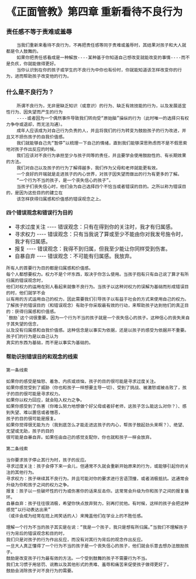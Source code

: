 # 《正面管教》第四章 重新看待不良行为

### 责任感不等于责难或羞辱
        当我们重新来看待不良行为，不再把责任感等同于责难或羞辱时，其结果对孩子和大人就都是令人鼓舞的。
        如果你把责任感看成是一种解放----某种基于你知道自己想改变就能改变的事情----而不是负疚，你就能做得更好。
        当你认识到在你的孩子或学生的不良行为中你也有份时，你就能知道该怎样改变你的行为，进而帮助孩子改变他的行为。
### 什么是不良行为？
        所谓不良行为，无非是缺乏知识（或意识）的行为、缺乏有效技能的行为，以及发展适宜性行为、因失望而产生的行为
        ----或者因为一个偶然事件导致我们转向受“原始脑”操纵的行为（此时唯一的选择只有权力争夺或退却，而无法沟通）。
        成年人应该成为对自己行为负责的人，并且将我们的行为转变为鼓励孩子的行为改进，并且又不损伤孩子的自我价值感。
        我们就能够自己先“暂停”以梳理一下自己的情绪，直到我们能够深思熟虑而不是不假思索地对孩子作出反应的时候。
        我们应该对不良行为承担至少与孩子同等的责任，并且要学会使用鼓励性的、有长期效果的方法。
        我们对自己以及孩子的行为了解得越多，我们作为父母和老师就能更有效。
        一个良好的开端就是走进孩子的内心世界，对孩子因失望而做出的行为有更多的了解。
        “一个行为不当的孩子，是一个丧失信心的孩子”。
        当孩子们丧失信心时，他们会为自己选择四个不恰当或者错误的目的。之所以称为错误目的，是因为这些目的的建立在
        该怎样获得归属感和价值感的错误观念之上。
        
#### 四个错误观念和错误行为目的

   - 寻求过度关注 ---- 错误观念：只有在得到你的关注时，我才有归属感。
   - 寻求权力 ---- 错误观念：只有当我说了算或至少不能由你对我发号施令时，我才有归属感。
   - 报复 ---- 错误观念：我得不到归属，但我至少能让你同样受到伤害。
   - 自暴自弃 ---- 错误观念：不可能有归属感。我放弃。     
            
            
            
   
   
   
    所有人的首要行为目的都是归属感和价值感。
    每个人都想要权力。权力不是个坏东西，取决于你怎么使用。当孩子抱有只有自己说了算才有所归属的错误观念时，
    他们对权力的运用在别人看起来就像不良行为。当孩子以这种对权力的误解为基础而形成错误目的时，他们就学不会
    以有用的方式运用自己的权力，因此需要我们引导孩子以有益于社会的方式来使用自己的权力。
    了解孩子的错误目的（和错误观念）有助于你采取最有效的行动，来帮助孩子达到他们的真正目的：获得归属感和价值感。
    `鼓励`这个词很重要。因为一个行为不当的孩子就是一个丧失信心的孩子。这种信心的丧失来自于其失望的信念，
    以及没有归属感和自我价值感。这种信念是以事实为依据，还是以孩子的感受为依据并不重要。孩子们的行为是以自己认为
    真实的东西为基础，而不是以事实为基础的。

#### 帮助识别错误目的和观念的线索
    第一条线索
    
    如果你的感受是恼怒、着急、内疚或烦恼，孩子的目的很可能是寻求过度关注。
    如果你感觉受到了威胁（你也和孩子一样想要主导一切）、受到了挑战、被激怒或被击败了，孩子的目的很可能是寻求权力。
    如果你以权力回应，就会陷入权力之争。
    如果你感受到了伤害（你难么努力地想做个好父母或者好老师，这孩子怎么能这么对你？）、感到失望、难以置信或者憎恶，
    孩子的目的很可能是报复。
    如果你觉得很无能为力（我到底怎么才能走进这孩子的内心，帮孩子鼓起劲头来啊？）、绝望、无望或无助，孩子的目的
    很可能是自暴自弃。如果任由自己的感觉支配你，你也就和孩子一样会放弃。
    
    第二条线索
    
    当你要求孩子停止其行为时，孩子的反应。
    寻求过度关注：孩子会停下来一会儿，但通常不久就会重新开始原来的行为，或能够引起你的关注的其他行为。
    寻求权力：孩子继续其不良行为。并且可能对你的要求进行言语顶撞，或者消极抵抗。这通常会升级为你和孩子之间的权力之争。
    报复：孩子以一些破坏性的行为或伤害你的话来反击你。这常常会升级为你和孩子之间的报复循环。
    自暴自弃：孩子往往很消极，希望你快点放弃努力，别再打扰他。有时候，这样的孩子会把这种感觉“以行动表达出来”
    （或许会成为经常在班上闹笑话的人）来掩盖他们在学业上的不胜任感。
    
    理解一个行为不当的孩子其实是在说：“我是一个孩子，我只是想有所归属。”当我们不理解孩子行为背后的错误观念和目的时，
    我们只是对孩子的行为作出反应，而没有对其行为背后的观念作出反应。
    一旦大人真正懂得了一个行为不当的孩子是一个丧失信心的孩子，他们就会乐意去想办法鼓励孩子。
    鼓励是改变孩子行为最有效的方法。一个受到鼓舞的孩子不需要行为不当。
    我们太习惯于用惩罚、说教以及其他形式的责难、羞辱和痛苦来促使孩子做得更好了。
    鼓励会消除孩子对不良行为的需要。
    